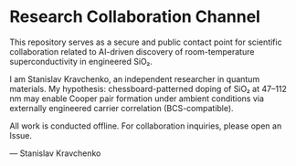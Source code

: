 # Research Collaboration Channel

This repository serves as a secure and public contact point for scientific collaboration related to AI-driven discovery of room-temperature superconductivity in engineered SiO₂.

I am Stanislav Kravchenko, an independent researcher in quantum materials. My hypothesis: chessboard-patterned doping of SiO₂ at 47–112 nm may enable Cooper pair formation under ambient conditions via externally engineered carrier correlation (BCS-compatible).

All work is conducted offline. For collaboration inquiries, please open an Issue.

— Stanislav Kravchenko
